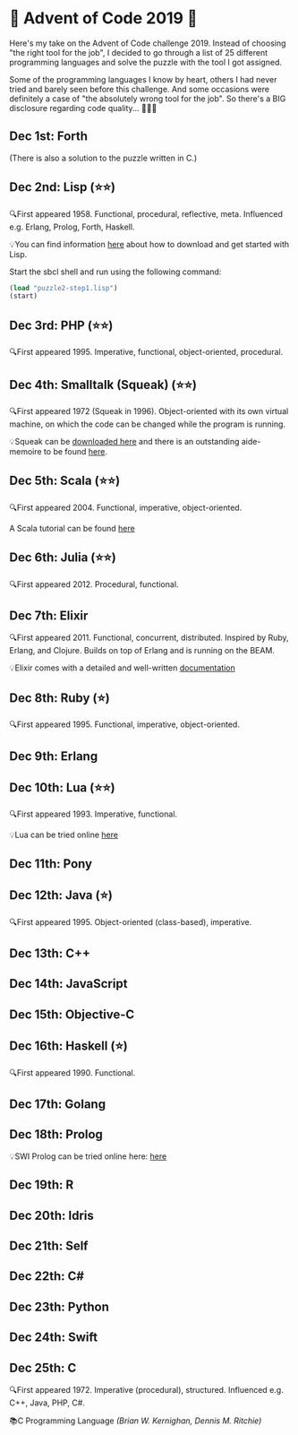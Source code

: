 # 🎄 Advent of Code 2019 🎄
Here's my take on the Advent of Code challenge 2019. Instead of choosing "the right tool for the job", I decided to go through a list of 25 different programming languages and solve the puzzle with the tool I got assigned.

Some of the programming languages I know by heart, others I had never tried and barely seen before this challenge. And some occasions were definitely a case of "the absolutely wrong tool for the job". So there's a BIG disclosure regarding code quality... 🙈🙈🙈

## Dec 1st: Forth


(There is also a solution to the puzzle written in C.)

## Dec 2nd: Lisp (⭐️⭐️)
🔍First appeared 1958. Functional, procedural, reflective, meta. Influenced e.g. Erlang, Prolog, Forth, Haskell.

💡You can find information [here](https://lisp-lang.org/learn/getting-started/) about how to download and get started with Lisp.

Start the sbcl shell and run using the following command:

```lisp
(load "puzzle2-step1.lisp")
(start)
```

## Dec 3rd: PHP (⭐️⭐️)
🔍First appeared 1995. Imperative, functional, object-oriented, procedural.

## Dec 4th: Smalltalk (Squeak) (⭐️⭐️)
🔍First appeared 1972 (Squeak in 1996). Object-oriented with its own virtual machine, on which the code can be changed while the program is running.

💡Squeak can be [downloaded here](https://squeak.org/) and there is an outstanding aide-memoire to be found [here](https://wiki.squeak.org/squeak/5699).

## Dec 5th: Scala (⭐️⭐️)
🔍First appeared 2004. Functional, imperative, object-oriented.

A Scala tutorial can be found [here](https://www.tutorialspoint.com/scala/index.htm)

## Dec 6th: Julia (⭐️⭐️)
🔍First appeared 2012. Procedural, functional.

## Dec 7th: Elixir
🔍First appeared 2011. Functional, concurrent, distributed. Inspired by Ruby, Erlang, and Clojure. Builds on top of Erlang and is running on the BEAM.

💡Elixir comes with a detailed and well-written [documentation](https://hexdocs.pm/elixir)

## Dec 8th: Ruby (⭐️)
🔍First appeared 1995. Functional, imperative, object-oriented.

## Dec 9th: Erlang

## Dec 10th: Lua (⭐️⭐️)
🔍First appeared 1993. Imperative, functional.

💡Lua can be tried online [here](https://www.lua.org/cgi-bin/demo)

## Dec 11th: Pony

## Dec 12th: Java (⭐️)
🔍First appeared 1995. Object-oriented (class-based), imperative.

## Dec 13th: C++

## Dec 14th: JavaScript

## Dec 15th: Objective-C

## Dec 16th: Haskell (⭐️)
🔍First appeared 1990. Functional.

## Dec 17th: Golang

## Dec 18th: Prolog
💡SWI Prolog can be tried online here: [here](https://swish.swi-prolog.org)

## Dec 19th: R

## Dec 20th: Idris 

## Dec 21th: Self 

## Dec 22th: C# 

## Dec 23th: Python 

## Dec 24th: Swift 

## Dec 25th: C
🔍First appeared 1972. Imperative (procedural), structured. Influenced e.g. C++, Java, PHP, C#.

📚C Programming Language *(Brian W. Kernighan, Dennis M. Ritchie)*
 